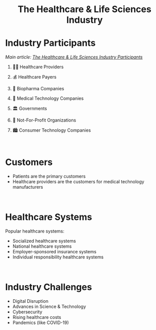 <h1 align=center> The Healthcare & Life Sciences Industry </h1>

# Industry Participants

_Main article: 
[The Healthcare & Life Sciences Industry Participants](https://github.com/Karthikeshwar1/blog/blob/main/2022/The%20Healhcare%20and%20Life%20Sciences%20Industry%20Participants.md)_

1. 👩‍⚕️ Healthcare Providers

2. 💰 Healthcare Payers

3. 🧬 Biopharma Companies

4. 🔬 Medical Technology Companies

5. 🏛 Governments

6. 🏢 Not-For-Profit Organizations

7. 🏙 Consumer Technology Companies

<br>

# Customers

* Patients are the primary customers
* Healthcare providers are the customers for medical technology manufacturers

<br>

# Healthcare Systems

Popular healthcare systems:
* Socialized healthcare systems
* National healthcare systems
* Employer-sponsored insurance systems
* Individual responsibility healthcare systems

<br>

# Industry Challenges

* Digital Disruption
* Advances in Science & Technology
* Cybersecurity
* Rising healthcare costs
* Pandemics (like COVID-19)

<br>

